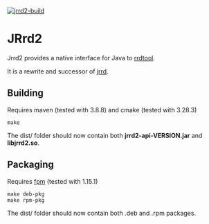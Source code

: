 [![jrrd2-build](https://github.com/Bluebird-Community/jrrd2/actions/workflows/jrrd2-build.yaml/badge.svg)](https://github.com/Bluebird-Community/jrrd2/actions/workflows/jrrd2-build.yaml)

# JRrd2

Jrrd2 provides a native interface for Java to [rrdtool](http://oss.oetiker.ch/rrdtool).

It is a rewrite and successor of [jrrd](https://github.com/OpenNMS/jrrd).

## Building

Requires maven (tested with 3.8.8) and cmake (tested with 3.28.3)

```
make
```
The dist/ folder should now contain both **jrrd2-api-VERSION.jar** and **libjrrd2.so**.

## Packaging

Requires [fpm](https://github.com/jordansissel/fpm) (tested with 1.15.1)

```
make deb-pkg
make rpm-pkg
```
The dist/ folder should now contain both .deb and .rpm packages.
